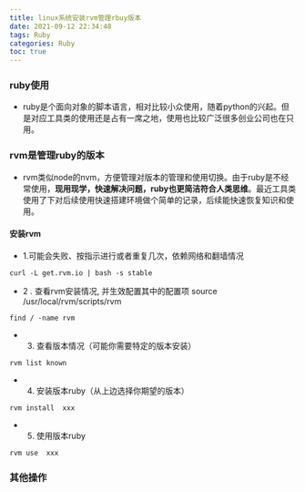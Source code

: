 ```yaml
---
title: linux系统安装rvm管理rbuy版本
date: 2021-09-12 22:34:48
tags: Ruby
categories: Ruby
toc: true
---
```


### ruby使用
- ruby是个面向对象的脚本语言，相对比较小众使用，随着python的兴起。但是对应工具类的使用还是占有一席之地，使用也比较广泛很多创业公司也在只用。


### rvm是管理ruby的版本

- rvm类似node的nvm，方便管理对版本的管理和使用切换。由于ruby是不经常使用，**现用现学，快速解决问题，ruby也更简洁符合人类思维**。最近工具类使用了下对后续使用快速搭建环境做个简单的记录，后续能快速恢复知识和使用。

#### 安装rvm
- 1.可能会失败、按指示进行或者重复几次，依赖网络和翻墙情况
```
curl -L get.rvm.io | bash -s stable
```

- 2 . 查看rvm安装情况, 并生效配置其中的配置项  source /usr/local/rvm/scripts/rvm

```
find / -name rvm
```

- 3. 查看版本情况（可能你需要特定的版本安装）

```
rvm list known
```

-  4. 安装版本ruby（从上边选择你期望的版本）

```
rvm install  xxx
```

- 5. 使用版本ruby

```
rvm use  xxx

```
### 其他操作